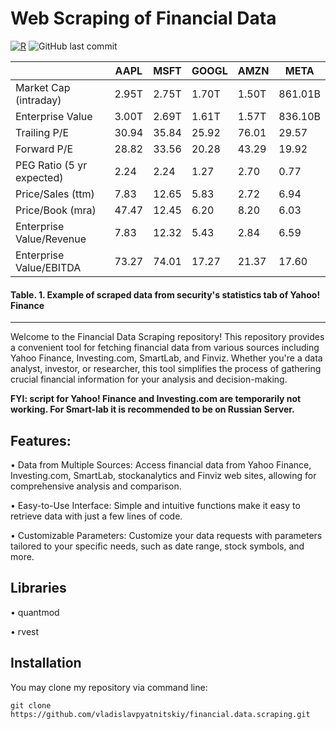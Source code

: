# Web Scraping of Financial Data

[![R](https://img.shields.io/badge/R-4.x-blue.svg)](https://www.r-project.org/)
![GitHub last commit](https://img.shields.io/github/last-commit/vladislavpyatnitskiy/financial.data.scraping.svg)

| | AAPL | MSFT | GOOGL | AMZN | META |
|---|---|---|---|---|---|
Market Cap (intraday) | 2.95T | 2.75T | 1.70T | 1.50T | 861.01B |
Enterprise Value | 3.00T | 2.69T | 1.61T | 1.57T | 836.10B |
Trailing P/E | 30.94 | 35.84 | 25.92 | 76.01 | 29.57 |
Forward P/E | 28.82 | 33.56 | 20.28 | 43.29 | 19.92
PEG Ratio (5 yr expected) | 2.24 | 2.24 | 1.27 | 2.70 | 0.77 |
Price/Sales (ttm) | 7.83 | 12.65 | 5.83 | 2.72 | 6.94 |
Price/Book (mra) | 47.47 | 12.45 | 6.20 | 8.20 | 6.03 |
Enterprise Value/Revenue | 7.83 | 12.32 | 5.43 | 2.84 | 6.59 |
Enterprise Value/EBITDA | 73.27 | 74.01 | 17.27 | 21.37 | 17.60

#### Table. 1. Example of scraped data from security's statistics tab of Yahoo! Finance
--------------
Welcome to the Financial Data Scraping repository! This repository provides a convenient tool for fetching financial data from various sources including Yahoo Finance, Investing.com, SmartLab, and Finviz. Whether you're a data analyst, investor, or researcher, this tool simplifies the process of gathering crucial financial information for your analysis and decision-making.

**FYI: script for Yahoo! Finance and Investing.com are temporarily not working. For Smart-lab it is recommended to be on Russian Server.**

## Features:

• Data from Multiple Sources: Access financial data from Yahoo Finance, Investing.com, SmartLab, stockanalytics and Finviz web sites, allowing for comprehensive analysis and comparison.

• Easy-to-Use Interface: Simple and intuitive functions make it easy to retrieve data with just a few lines of code.

• Customizable Parameters: Customize your data requests with parameters tailored to your specific needs, such as date range, stock symbols, and more.

## Libraries

• quantmod

• rvest

## Installation

You may clone my repository via command line:

```
git clone https://github.com/vladislavpyatnitskiy/financial.data.scraping.git
```
